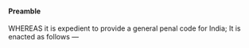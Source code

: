 #### Preamble

WHEREAS it is expedient to provide a general penal code for India; It is enacted as follows —
